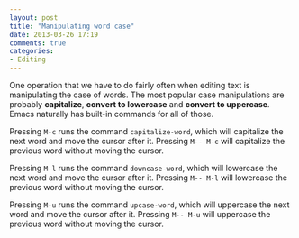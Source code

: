 ```yaml
---
layout: post
title: "Manipulating word case"
date: 2013-03-26 17:19
comments: true
categories:
- Editing
---
```


One operation that we have to do fairly often when editing text is
manipulating the case of words. The most popular case manipulations
are probably **capitalize**, **convert to lowercase** and **convert to
uppercase**. Emacs naturally has built-in commands for all of those.

Pressing `M-c` runs the command `capitalize-word`, which will
capitalize the next word and move the cursor after it. Pressing `M--
M-c` will capitalize the previous word without moving the cursor.

Pressing `M-l` runs the command `downcase-word`, which will lowercase
the next word and move the cursor after it. Pressing `M-- M-l` will
lowercase the previous word without moving the cursor.

Pressing `M-u` runs the command `upcase-word`, which will uppercase the
next word and move the cursor after it. Pressing `M-- M-u` will uppercase
the previous word without moving the cursor.
